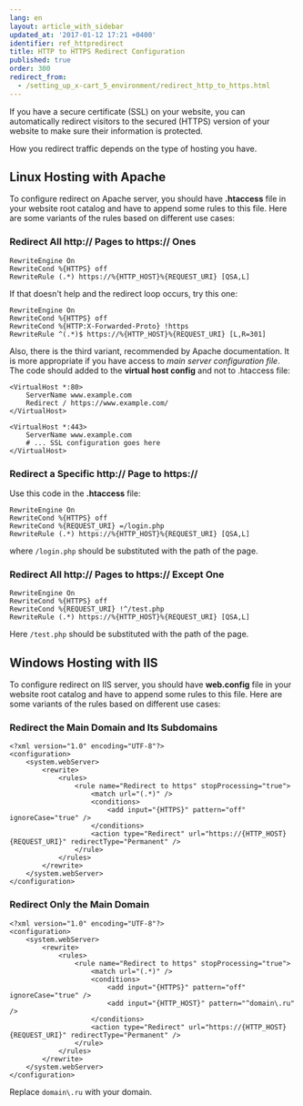 ```yaml
---
lang: en
layout: article_with_sidebar
updated_at: '2017-01-12 17:21 +0400'
identifier: ref_httpredirect
title: HTTP to HTTPS Redirect Configuration
published: true
order: 300
redirect_from:
  - /setting_up_x-cart_5_environment/redirect_http_to_https.html
---
```


If you have a secure certificate (SSL) on your website, you can automatically redirect visitors to the secured (HTTPS) version of your website to make sure their information is protected.

How you redirect traffic depends on the type of hosting you have.

## Linux Hosting with Apache

To configure redirect on Apache server, you should have **.htaccess** file in your website root catalog and have to append some rules to this file. Here are some variants of the rules based on different use cases:

### Redirect All http:// Pages to https:// Ones

```
RewriteEngine On
RewriteCond %{HTTPS} off
RewriteRule (.*) https://%{HTTP_HOST}%{REQUEST_URI} [QSA,L]
```

If that doesn't help and the redirect loop occurs, try this one:

```
RewriteEngine On
RewriteCond %{HTTPS} off
RewriteCond %{HTTP:X-Forwarded-Proto} !https
RewriteRule ^(.*)$ https://%{HTTP_HOST}%{REQUEST_URI} [L,R=301]
```

Also, there is the third variant, recommended by Apache documentation. It is more appropriate if you have access to _main server configuration file_. The code should added to the **virtual host config** and not to .htaccess file:

```
<VirtualHost *:80>
    ServerName www.example.com
    Redirect / https://www.example.com/
</VirtualHost>

<VirtualHost *:443>
    ServerName www.example.com
    # ... SSL configuration goes here
</VirtualHost>
```

### Redirect a Specific http:// Page to https://

Use this code in the **.htaccess** file:

```
RewriteEngine On
RewriteCond %{HTTPS} off
RewriteCond %{REQUEST_URI} =/login.php
RewriteRule (.*) https://%{HTTP_HOST}%{REQUEST_URI} [QSA,L]
```

where `/login.php` should be substituted with the path of the page.

### Redirect All http:// Pages to https:// Except One

```
RewriteEngine On
RewriteCond %{HTTPS} off
RewriteCond %{REQUEST_URI} !^/test.php
RewriteRule (.*) https://%{HTTP_HOST}%{REQUEST_URI} [QSA,L]
```

Here `/test.php` should be substituted with the path of the page.

## Windows Hosting with IIS

To configure redirect on IIS server, you should have **web.config** file in your website root catalog and have to append some rules to this file. Here are some variants of the rules based on different use cases:

### Redirect the Main Domain and Its Subdomains

```
<?xml version="1.0" encoding="UTF-8"?>
<configuration>
    <system.webServer>
        <rewrite>
            <rules>
                <rule name="Redirect to https" stopProcessing="true">
                    <match url="(.*)" />
                    <conditions>
                        <add input="{HTTPS}" pattern="off" ignoreCase="true" />
                    </conditions>
                    <action type="Redirect" url="https://{HTTP_HOST}{REQUEST_URI}" redirectType="Permanent" />
                </rule>
            </rules>
        </rewrite>
    </system.webServer>
</configuration>
```

### Redirect Only the Main Domain

```
<?xml version="1.0" encoding="UTF-8"?>
<configuration>
    <system.webServer>
        <rewrite>
            <rules>
                <rule name="Redirect to https" stopProcessing="true">
                    <match url="(.*)" />
                    <conditions>
                        <add input="{HTTPS}" pattern="off" ignoreCase="true" />
                        <add input="{HTTP_HOST}" pattern="^domain\.ru" />
                    </conditions>
                    <action type="Redirect" url="https://{HTTP_HOST}{REQUEST_URI}" redirectType="Permanent" />
                </rule>
            </rules>
        </rewrite>
    </system.webServer>
</configuration>
```

Replace `domain\.ru` with your domain.
